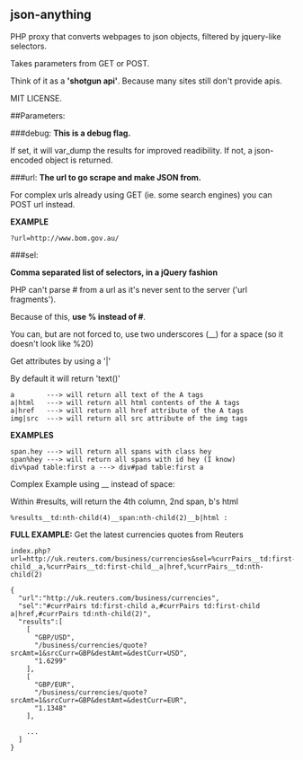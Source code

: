 json-anything
----------------

PHP proxy that converts webpages to json objects, filtered by jquery-like selectors.

Takes parameters from GET or POST.

Think of it as a **'shotgun api'**. Because many sites still don't provide apis.

MIT LICENSE.

##Parameters:

###debug:
**This is a debug flag.**

If set, it will var_dump the results for improved readibility. If not, a json-encoded object is returned.

###url:
**The url to go scrape and make JSON from.**

For complex urls already using GET (ie. some search engines) you can POST url instead.

**EXAMPLE**

	?url=http://www.bom.gov.au/


###sel:

**Comma separated list of selectors, in a jQuery fashion**

PHP can't parse # from a url as it's never sent to the server ('url fragments'). 

Because of this, **use % instead of #**.

You can, but are not forced to, use two underscores (__) for a space (so it doesn't look like %20)

Get attributes by using a '|'

By default it will return 'text()'

	a        ---> will return all text of the A tags
	a|html   ---> will return all html contents of the A tags
	a|href   ---> will return all href attribute of the A tags
	img|src  ---> will return all src attribute of the img tags

**EXAMPLES**

	span.hey ---> will return all spans with class hey
	span%hey ---> will return all spans with id hey (I know)
	div%pad table:first a ---> div#pad table:first a

Complex Example using __ instead of space:

Within #results, will return the 4th column, 2nd span, b's html

	%results__td:nth-child(4)__span:nth-child(2)__b|html :

**FULL EXAMPLE:**
Get the latest currencies quotes from Reuters

	index.php?url=http://uk.reuters.com/business/currencies&sel=%currPairs__td:first-child__a,%currPairs__td:first-child__a|href,%currPairs__td:nth- child(2)

	{
	  "url":"http://uk.reuters.com/business/currencies",
	  "sel":"#currPairs td:first-child a,#currPairs td:first-child a|href,#currPairs td:nth-child(2)",
	  "results":[
	    [
	      "GBP/USD",
	      "/business/currencies/quote?srcAmt=1&srcCurr=GBP&destAmt=&destCurr=USD",
	      "1.6299"
	    ],
	    [
	      "GBP/EUR",
	      "/business/currencies/quote?srcAmt=1&srcCurr=GBP&destAmt=&destCurr=EUR",
	      "1.1348"
	    ],

	    ...
	  ]
	}
